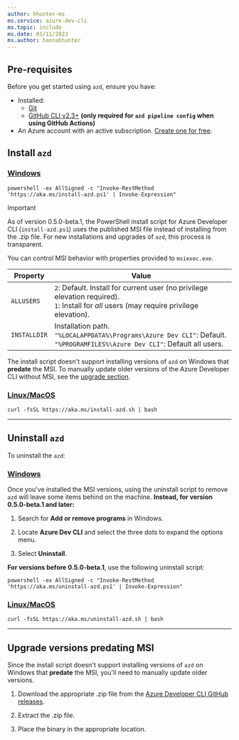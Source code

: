 ```yaml
---
author: hhunter-ms
ms.service: azure-dev-cli
ms.topic: include
ms.date: 01/11/2023
ms.author: hannahhunter
---
```


## Pre-requisites

Before you get started using `azd`, ensure you have:

- Installed:
  - [Git](https://git-scm.com/)
  - [GitHub CLI v2.3+](https://github.com/cli/cli) **(only required for `azd pipeline config` when using GitHub Actions)**
- An Azure account with an active subscription. [Create one for free](https://azure.microsoft.com/free/?WT.mc_id=A261C142F).


## Install `azd`

### [Windows](#tab/windows)

```azdeveloper
powershell -ex AllSigned -c "Invoke-RestMethod 'https://aka.ms/install-azd.ps1' | Invoke-Expression"
```

> [!IMPORTANT]
> As of version 0.5.0-beta.1, the PowerShell install script for Azure Developer CLI (`install-azd.ps1`) uses the published MSI file instead of installing from the .zip file. For new installations and upgrades of `azd`, this process is transparent.
>
> You can control MSI behavior with properties provided to `msiexec.exe`.
>
> | Property | Value |
> | -------- | ----- |
> | `ALLUSERS` | `2`: Default. Install for current user (no privilege elevation required). <br/> `1`: Install for _all_ users (may require privilege elevation). |
> | `INSTALLDIR` | Installation path. <br/> `"%LOCALAPPDATA%\Programs\Azure Dev CLI"`: Default. <br/> `"%PROGRAMFILES%\Azure Dev CLI"`: Default all users. |
>
> The install script doesn't support installing versions of `azd` on Windows that **predate** the MSI. To manually update older versions of the Azure Developer CLI without MSI, see the [upgrade section](#upgrade-versions-predating-msi). 


### [Linux/MacOS](#tab/linuxmac)

```azdeveloper
curl -fsSL https://aka.ms/install-azd.sh | bash 
```

---

## Uninstall `azd`

To uninstall the `azd`:

### [Windows](#tab/windows)

Once you've installed the MSI versions, using the uninstall script to remove `azd` will leave some items behind on the machine. **Instead, for version 0.5.0-beta.1 and later:** 

1. Search for **Add or remove programs** in Windows.

1. Locate **Azure Dev CLI** and select the three dots to expand the options menu.

1. Select **Uninstall**.

**For versions before 0.5.0-beta.1**, use the following uninstall script:

```azdeveloper
powershell -ex AllSigned -c "Invoke-RestMethod 'https://aka.ms/uninstall-azd.ps1' | Invoke-Expression"
```

### [Linux/MacOS](#tab/linuxmac)

```azdeveloper
curl -fsSL https://aka.ms/uninstall-azd.sh | bash 
```

---

## Upgrade versions predating MSI

Since the install script doesn't support installing versions of `azd` on Windows that **predate** the MSI, you'll need to manually update older versions. 

1. Download the appropriate .zip file from the [Azure Developer CLI GitHub releases](https://github.com/Azure/azure-dev/releases). 

1. Extract the .zip file.

1. Place the binary in the appropriate location. 

